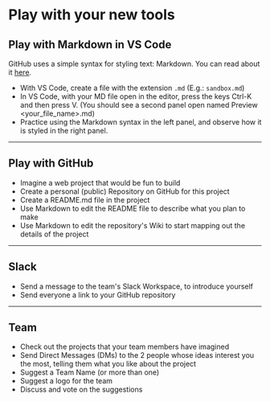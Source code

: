 
# Play with your new tools

## Play with Markdown in VS Code
GitHub uses a simple syntax for styling text: Markdown. You can read about it
[here](https://guides.github.com/features/mastering-markdown/).

* With VS Code, create a file with the extension `.md` (E.g.: `sandbox.md`)
* In VS Code, with your MD file open in the editor, press the keys Ctrl-K and then press V. (You should see a second panel open named Preview <your_file_name>.md)
* Practice using the Markdown syntax in the left panel, and observe how it is styled in the right panel.

---
## Play with GitHub
* Imagine a web project that would be fun to build
* Create a personal (public) Repository on GitHub for this project
* Create a README.md file in the project
* Use Markdown to edit the README file to describe what you plan to make
* Use Markdown to edit the repository's Wiki to start mapping out the details of the project

---
## Slack
* Send a message to the team's Slack Workspace, to introduce yourself
* Send everyone a link to your GitHub repository

---
## Team

* Check out the projects that your team members have imagined  
* Send Direct Messages (DMs) to the 2 people whose ideas interest you the most, telling them what you like about the project  
* Suggest a Team Name (or more than one)  
* Suggest a logo for the team  
* Discuss and vote on the suggestions 
